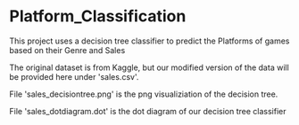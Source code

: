 # Platform_Classification
This project uses a decision tree classifier to predict the Platforms of games based on their Genre and Sales

The original dataset is from Kaggle, but our modified version of the data will be provided here under 'sales.csv'. 

File 'sales_decisiontree.png' is the png visualiziation of the decision tree.

File 'sales_dotdiagram.dot' is the dot diagram of our decision tree classifier
